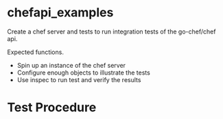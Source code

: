 # chefapi_examples

Create a chef server and tests to run integration tests of the go-chef/chef api.

Expected functions.

* Spin up an instance of the chef server
* Configure enough objects to illustrate the tests
* Use inspec to run test and verify the results

# Test Procedure
